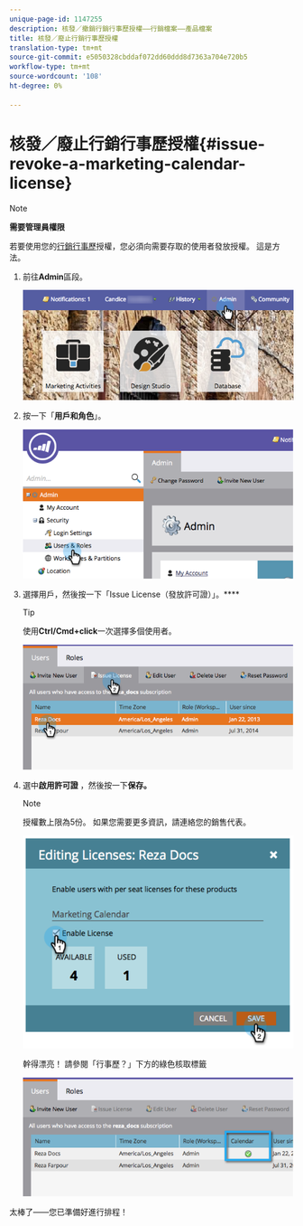 ```yaml
---
unique-page-id: 1147255
description: 核發／撤銷行銷行事歷授權——行銷檔案——產品檔案
title: 核發／廢止行銷行事歷授權
translation-type: tm+mt
source-git-commit: e5050328cbddaf072dd60ddd8d7363a704e720b5
workflow-type: tm+mt
source-wordcount: '108'
ht-degree: 0%

---
```



# 核發／廢止行銷行事歷授權{#issue-revoke-a-marketing-calendar-license}

>[!NOTE]
>
>**需要管理員權限**

若要使用您的[行銷行事歷](/help/marketo/product-docs/core-marketo-concepts/marketing-calendar/understanding-the-calendar/navigating-the-marketing-calendar.md)授權，您必須向需要存取的使用者發放授權。 這是方法。

1. 前往&#x200B;**Admin**&#x200B;區段。

   ![](assets/adminhand.png)

1. 按一下「**用戶和角色**」。

   ![](assets/2.png)

1. 選擇用戶，然後按一下「Issue License（發放許可證）」。****

   >[!TIP]
   >
   >使用&#x200B;**Ctrl/Cmd+click**&#x200B;一次選擇多個使用者。

   ![](assets/3.png)

1. 選中&#x200B;**啟用許可證** ，然後按一下&#x200B;**保存。**

   >[!NOTE]
   >
   >授權數上限為5份。 如果您需要更多資訊，請連絡您的銷售代表。

   ![](assets/4.png)

   幹得漂亮！ 請參閱「行事歷？」下方的綠色核取標籤

   ![](assets/5.png)

太棒了——您已準備好進行排程！
